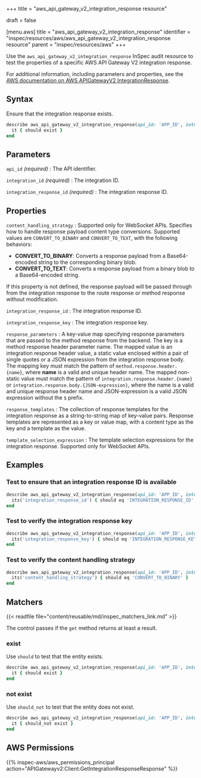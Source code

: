 +++
title = "aws_api_gateway_v2_integration_response resource"

draft = false


[menu.aws]
title = "aws_api_gateway_v2_integration_response"
identifier = "inspec/resources/aws/aws_api_gateway_v2_integration_response resource"
parent = "inspec/resources/aws"
+++

Use the `aws_api_gateway_v2_integration_response` InSpec audit resource to test the properties of a specific AWS API Gateway V2 integration response.

For additional information, including parameters and properties, see the [AWS documentation on AWS APIGatewayV2 IntegrationResponse](https://docs.aws.amazon.com/AWSCloudFormation/latest/UserGuide/aws-resource-apigatewayv2-integrationresponse.html).

## Syntax

Ensure that the integration response exists.

```ruby
describe aws_api_gateway_v2_integration_response(api_id: 'APP_ID', integration_id: 'INTEGRATION_ID', integration_response_id: 'INTEGRATION_RESPONSE_ID') do
  it { should exist }
end
```

## Parameters

`api_id` _(required)_
: The API identifier.

`integration_id` _(required)_
: The integration ID.

`integration_response_id` _(required)_
: The integration response ID.

## Properties

`content_handling_strategy`
: Supported only for WebSocket APIs. Specifies how to handle response payload content type conversions. Supported values are `CONVERT_TO_BINARY` and `CONVERT_TO_TEXT`, with the following behaviors:

- **CONVERT_TO_BINARY**: Converts a response payload from a Base64-encoded string to the corresponding binary blob.
- **CONVERT_TO_TEXT**: Converts a response payload from a binary blob to a Base64-encoded string.

If this property is not defined, the response payload will be passed through from the integration response to the route response or method response without modification.

`integration_response_id`
: The integration response ID.

`integration_response_key`
: The integration response key.

`response_parameters`
: A key-value map specifying response parameters that are passed to the method response from the backend. The key is a method response header parameter name. The mapped value is an integration response header value, a static value enclosed within a pair of single quotes or a JSON expression from the integration response body. The mapping key must match the pattern of `method.response.header.{name}`, where **name** is a valid and unique header name. The mapped non-static value must match the pattern of `integration.response.header.{name}` or `integration.response.body.{JSON-expression}`, where the name is a valid and unique response header name and JSON-expression is a valid JSON expression without the `$` prefix.

`response_templates`
: The collection of response templates for the integration response as a string-to-string map of key-value pairs. Response templates are represented as a key or value map, with a content type as the key and a template as the value.

`template_selection_expression`
: The template selection expressions for the integration response. Supported only for WebSocket APIs.

## Examples

### Test to ensure that an integration response ID is available

```ruby
describe aws_api_gateway_v2_integration_response(api_id: 'APP_ID', integration_id: 'INTEGRATION_ID', integration_response_id: 'INTEGRATION_RESPONSE_ID') do
  its('integration_response_id') { should eq 'INTEGRATION_RESPONSE_ID' }
end
```

### Test to verify the integration response key

```ruby
describe aws_api_gateway_v2_integration_response(api_id: 'APP_ID', integration_id: 'INTEGRATION_ID', integration_response_id: 'INTEGRATION_RESPONSE_ID') do
  its('integration_response_key') { should eq 'INTEGRATION_RESPONSE_KEY' }
end
```

### Test to verify the content handling strategy

```ruby
describe aws_api_gateway_v2_integration_response(api_id: 'APP_ID', integration_id: 'INTEGRATION_ID', integration_response_id: 'INTEGRATION_RESPONSE_ID') do
  its('content_handling_strategy') { should eq 'CONVERT_TO_BINARY' }
end
```

## Matchers

{{< readfile file="content/reusable/md/inspec_matchers_link.md" >}}

The control passes if the `get` method returns at least a result.

### exist

Use `should` to test that the entity exists.

```ruby
describe aws_api_gateway_v2_integration_response(api_id: 'APP_ID', integration_id: 'INTEGRATION_ID', integration_response_id: 'INTEGRATION_RESPONSE_ID') do
  it { should exist }
end
```

### not exist

Use `should_not` to test that the entity does not exist.

```ruby
describe aws_api_gateway_v2_integration_response(api_id: 'APP_ID', integration_id: 'INTEGRATION_ID', integration_response_id: 'INTEGRATION_RESPONSE_ID') do
  it { should_not exist }
end
```

## AWS Permissions

{{% inspec-aws/aws_permissions_principal action="APIGatewayv2:Client:GetIntegrationResponseResponse" %}}
